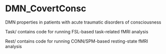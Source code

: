 # DMN_CovertConsc
DMN properties in patients with acute traumatic disorders of consciousness

Task/ contains code for running FSL-based task-related fMRI analysis

Rest/ contains code for running CONN/SPM-based resting-state fMRI analysis

